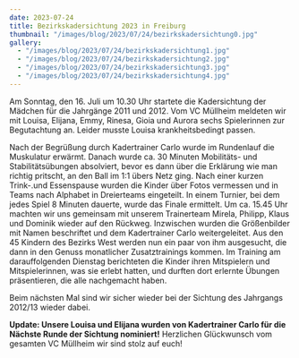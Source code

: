 ```yaml
---
date: 2023-07-24
title: Bezirkskadersichtung 2023 in Freiburg
thumbnail: "/images/blog/2023/07/24/bezirkskadersichtung0.jpg"
gallery:
  - "/images/blog/2023/07/24/bezirkskadersichtung1.jpg"
  - "/images/blog/2023/07/24/bezirkskadersichtung2.jpg"
  - "/images/blog/2023/07/24/bezirkskadersichtung3.jpg"
  - "/images/blog/2023/07/24/bezirkskadersichtung4.jpg"
---
```


Am Sonntag, den 16. Juli um 10.30 Uhr startete die Kadersichtung der Mädchen für die Jahrgänge 2011 und 2012.
Vom VC Müllheim meldeten wir mit Louisa, Elijana, Emmy, Rinesa, Gioia und Aurora sechs Spielerinnen zur Begutachtung an. Leider musste Louisa krankheitsbedingt passen.

Nach der Begrüßung durch Kadertrainer Carlo wurde im Rundenlauf die Muskulatur erwärmt. Danach wurde ca. 30 Minuten Mobilitäts- und Stabilitätsübungen absolviert, bevor es dann über die Erklärung wie man richtig pritscht, an den Ball im 1:1 übers Netz ging. Nach einer kurzen Trink-.und Essenspause wurden die Kinder über Fotos vermessen und in Teams nach Alphabet in Dreierteams eingeteilt. In einem Turnier, bei dem jedes Spiel 8 Minuten dauerte, wurde das Finale ermittelt. Um ca. 15.45 Uhr machten wir uns gemeinsam mit unserem Trainerteam Mirela, Philipp, Klaus und Dominik wieder auf den Rückweg.
Inzwischen wurden die Größenbilder mit Namen beschriftet und dem Kadertrainer Carlo weitergeleitet. Aus den 45 Kindern des Bezirks West werden nun ein paar von ihm ausgesucht, die dann in den Genuss monatlicher Zusatztrainings kommen. Im Training am darauffolgenden Dienstag berichteten die Kinder ihren Mitspielern und Mitspielerinnen, was sie erlebt hatten, und durften dort erlernte Übungen präsentieren, die alle nachgemacht haben.

Beim nächsten Mal sind wir sicher wieder bei der Sichtung des Jahrgangs 2012/13 wieder dabei.

**Update: Unsere Louisa und Elijana wurden von Kadertrainer Carlo für die Nächste Runde der Sichtung nominiert!**
Herzlichen Glückwunsch vom gesamten VC Müllheim wir sind stolz auf euch!

